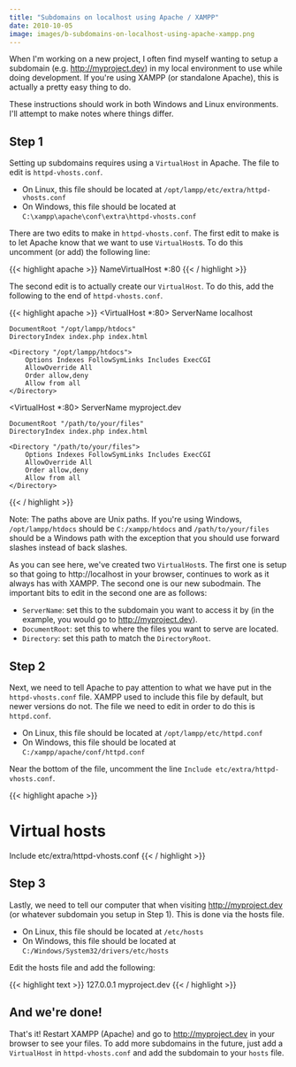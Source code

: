 ```yaml
---
title: "Subdomains on localhost using Apache / XAMPP"
date: 2010-10-05
image: images/b-subdomains-on-localhost-using-apache-xampp.png
---
```


When I'm working on a new project, I often find myself wanting to setup a
subdomain (e.g. http://myproject.dev) in my local environment to use while
doing development. If you're using XAMPP (or standalone Apache), this is
actually a pretty easy thing to do.

These instructions should work in both Windows and Linux environments. I'll
attempt to make notes where things differ.

## Step 1

Setting up subdomains requires using a `VirtualHost` in Apache. The file to
edit is `httpd-vhosts.conf`.

* On Linux, this file should be located at `/opt/lampp/etc/extra/httpd-vhosts.conf`
* On Windows, this file should be located at `C:\xampp\apache\conf\extra\httpd-vhosts.conf`

There are two edits to make in `httpd-vhosts.conf`. The first edit to make is
to let Apache know that we want to use `VirtualHost`s. To do this uncomment
(or add) the following line:

{{< highlight apache >}}
NameVirtualHost *:80
{{< / highlight >}}

The second edit is to actually create our `VirtualHost`. To do this, add the
following to the end of `httpd-vhosts.conf`.

{{< highlight apache >}}
<VirtualHost *:80>
    ServerName localhost

    DocumentRoot "/opt/lampp/htdocs"
    DirectoryIndex index.php index.html

    <Directory "/opt/lampp/htdocs">
        Options Indexes FollowSymLinks Includes ExecCGI
        AllowOverride All
        Order allow,deny
        Allow from all
    </Directory>
</VirtualHost>

<VirtualHost *:80>
    ServerName myproject.dev

    DocumentRoot "/path/to/your/files"
    DirectoryIndex index.php index.html

    <Directory "/path/to/your/files">
        Options Indexes FollowSymLinks Includes ExecCGI
        AllowOverride All
        Order allow,deny
        Allow from all
    </Directory>
</VirtualHost>
{{< / highlight >}}

Note: The paths above are Unix paths. If you're using Windows,
`/opt/lampp/htdocs` should be `C:/xampp/htdocs` and `/path/to/your/files`
should be a Windows path with the exception that you should use forward slashes
instead of back slashes.

As you can see here, we've created two `VirtualHost`s. The first one is setup
so that going to http://localhost in your browser, continues to work as it
always has with XAMPP. The second one is our new subodmain. The important bits
to edit in the second one are as follows:

* `ServerName`: set this to the subdomain you want to access it by (in the
    example, you would go to http://myproject.dev).
* `DocumentRoot`: set this to where the files you want to serve are located.
* `Directory`: set this path to match the `DirectoryRoot`.

## Step 2

Next, we need to tell Apache to pay attention to what we have put in the
`httpd-vhosts.conf` file. XAMPP used to include this file by default, but newer
versions do not. The file we need to edit in order to do this is `httpd.conf`.

* On Linux, this file should be located at `/opt/lampp/etc/httpd.conf`
* On Windows, this file should be located at `C:/xampp/apache/conf/httpd.conf`

Near the bottom of the file, uncomment the line `Include etc/extra/httpd-vhosts.conf`.

{{< highlight apache >}}
# Virtual hosts
Include etc/extra/httpd-vhosts.conf
{{< / highlight >}}

## Step 3

Lastly, we need to tell our computer that when visiting http://myproject.dev
(or whatever subdomain you setup in Step 1). This is done via the hosts file.

* On Linux, this file should be located at `/etc/hosts`
* On Windows, this file should be located at `C:/Windows/System32/drivers/etc/hosts`

Edit the hosts file and add the following:

{{< highlight text >}}
127.0.0.1    myproject.dev
{{< / highlight >}}

## And we're done!

That's it! Restart XAMPP (Apache) and go to http://myproject.dev in your
browser to see your files. To add more subdomains in the future, just add a
`VirtualHost` in `httpd-vhosts.conf` and add the subdomain to your `hosts` file.
